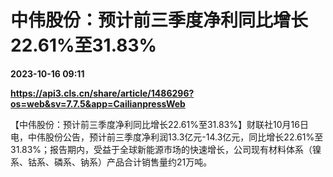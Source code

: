 # 中伟股份：预计前三季度净利同比增长22.61%至31.83%

**2023-10-16 09:11**

**https://api3.cls.cn/share/article/1486296?os=web&sv=7.7.5&app=CailianpressWeb**

【中伟股份：预计前三季度净利同比增长22.61%至31.83%】财联社10月16日电，中伟股份公告，预计前三季度净利润13.3亿元-14.3亿元，同比增长22.61%至31.83%；报告期内，受益于全球新能源市场的快速增长，公司现有材料体系（镍系、钴系、磷系、钠系）产品合计销售量约21万吨。